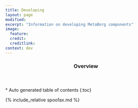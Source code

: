 ```yaml
---
title: Developing
layout: page
modified:
excerpt: "Information on developing MetaBorg components"
image:
  feature:
  credit:
  creditlink:
context: dev
---
```


<section id="table-of-contents" class="toc">
  <header> <h3>Overview</h3> </header>
  <div id="drawer" markdown="1">
  *  Auto generated table of contents
  {:toc}
  </div>
</section><!-- /#table-of-contents -->

{% include_relative spoofax.md %}
